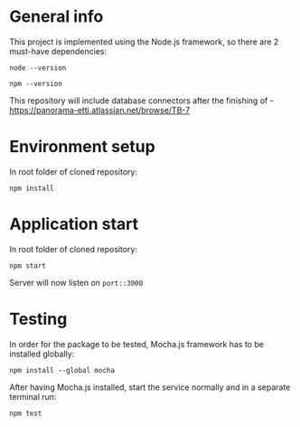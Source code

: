 # General info

This project is implemented using the Node.js framework, so there are 2 must-have dependencies:

```node --version```

```npm --version```

This repository will include database connectors after the finishing of - https://panorama-etti.atlassian.net/browse/TB-7


# Environment setup

In root folder of cloned repository:

```npm install```


# Application start

In root folder of cloned repository:

```npm start```

Server will now listen on ```port::3000```


# Testing

In order for the package to be tested, Mocha.js framework has to be installed globally:

```npm install --global mocha```

After having Mocha.js installed, start the service normally and in a separate terminal run:

```npm test```